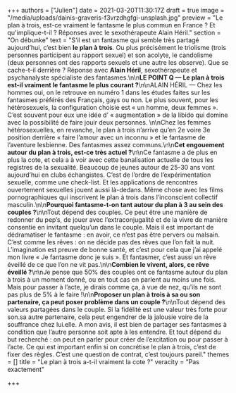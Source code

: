 +++
authors = ["Julien"]
date = 2021-03-20T11:30:17Z
draft = true
image = "/media/uploads/dainis-graveris-f3vrzdhgfgi-unsplash.jpg"
preview = "Le plan à trois, est-ce vraiment le fantasme le plus commun en France ? Et qu'implique-t-il ? Réponses avec le sexothérapeute Alain Héril."
section = "On débunke"
text = "S’il est un fantasme qui semble très partagé aujourd’hui, c’est bien **le plan à trois**. Ou plus précisément le triolisme (trois personnes participent au rapport sexuel) et son acolyte, le candolisme (deux personnes ont des rapports sexuels et une autre les observe). Que se cache-t-il derrière ? Réponse avec **Alain Héril**, sexothérapeute et psychanalyste spécialiste des fantasmes.\n\n**LE POINT Q — Le plan à trois est-il vraiment le fantasme le plus courant ?**\n\nALAIN HÉRIL — Chez les hommes oui, on le retrouve en numéro 1 dans les études faites sur les fantasmes préférés des Français, gays ou non. Le plus souvent, pour les hétérosexuels, la configuration choisie est « un homme, deux femmes ». C’est souvent pour eux une idée d’ « augmentation » de la libido qui domine avec la possibilité de faire jouir deux personnes. \n\nChez les femmes hétérosexuelles, en revanche, le plan à trois n’arrive qu’en 2e voire 3e position derrière « faire l’amour avec un inconnu » et le fantasme de l’aventure lesbienne. Des fantasmes assez communs.\n\n**Cet engouement autour du plan à trois, est-ce très actuel ?**\n\nCe fantasme a de plus en plus la cote, et cela a à voir avec cette banalisation actuelle de tous les registres de la sexualité. Beaucoup de jeunes autour de 25-30 ans vont aujourd’hui en clubs échangistes. C’est de l’ordre de l’expérimentation sexuelle, comme une check-list. Et les applications de rencontres ouvertement sexuelles jouent aussi là-dedans. Même chose avec les films pornographiques qui inscrivent le plan à trois dans l’inconscient collectif masculin.\n\n**Pourquoi fantasme-t-on tant autour du plan à 3 au sein des couples ?**\n\nTout dépend des couples. Ce peut être une manière de redonner du pep’s, de jouer avec l’extraconjugalité et de la vivre de manière consentie en invitant quelqu’un dans le couple. Mais il est important de dédramatiser le fantasme : en avoir, ce n’est pas être pervers ou malsain. C’est comme les rêves : on ne décide pas des rêves que l’on fait la nuit. L’imagination est preuve de bonne santé, et c’est pour cela que j’ai appelé mon livre « Je fantasme donc je suis ». Et fantasmer, c’est aussi un rêve éveillé de ce que l’on ne vit pas.\n\n**Combien le vivent, alors, ce rêve éveillé ?**\n\nJe pense que 50% des couples ont ce fantasme autour du plan à trois à un moment donné, ou en tout cas en parlent au moins une fois. Mais pour passer à l’acte, je dirais comme ça, à vue de nez, qu’ils ne sont pas plus de 5% à le faire !\n\n**Proposer un plan à trois à sa ou son partenaire, ça peut poser problème dans un couple ?**\n\nTout dépend des valeurs partagées dans le couple. Si la fidélité est une valeur très forte pour son.sa autre partenaire, cela peut engendrer de la jalousie voire de la souffrance chez lui.elle. A mon avis, il est bien de partager ses fantasmes à condition que l’autre personne soit apte à les entendre. Et tout dépend du but recherché : on peut en parler pour créer de l’excitation ou pour passer à l’acte. Ce qui est important enfin si on concrétise le plan à trois, c’est de fixer des règles. C’est une question de contrat, c’est toujours pareil."
themes = []
title = "Le plan à trois a-t-il vraiment la cote ?"
veracity = "Pas exactement"

+++
